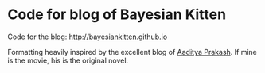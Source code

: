 # Code for blog of Bayesian Kitten

Code for the blog: http://bayesiankitten.github.io

Formatting heavily inspired by the excellent blog of [Aaditya Prakash](http://iamaaditya.github.io). If mine is the movie, his is the original novel.
